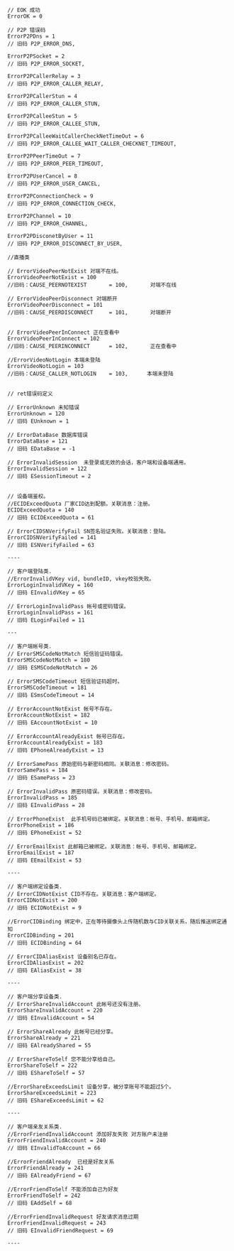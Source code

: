 
    // EOK 成功
	ErrorOK = 0
    
    // P2P 错误码
    ErrorP2PDns = 1
    // 旧码 P2P_ERROR_DNS,
    
    ErrorP2PSocket = 2
    // 旧码 P2P_ERROR_SOCKET,
    
    ErrorP2PCallerRelay = 3
    // 旧码 P2P_ERROR_CALLER_RELAY,
    
    ErrorP2PCallerStun = 4
    // 旧码 P2P_ERROR_CALLER_STUN,
    
    ErrorP2PCalleeStun = 5
    // 旧码 P2P_ERROR_CALLEE_STUN,
    
    ErrorP2PCalleeWaitCallerCheckNetTimeOut = 6
    // 旧码 P2P_ERROR_CALLEE_WAIT_CALLER_CHECKNET_TIMEOUT,
    
    ErrorP2PPeerTimeOut = 7
    // 旧码 P2P_ERROR_PEER_TIMEOUT,
    
    ErrorP2PUserCancel = 8
    // 旧码 P2P_ERROR_USER_CANCEL,
    
    ErrorP2PConnectionCheck = 9
    // 旧码 P2P_ERROR_CONNECTION_CHECK,
    
    ErrorP2PChannel = 10
    // 旧码 P2P_ERROR_CHANNEL,
    
    ErrorP2PDisconetByUser = 11
    // 旧码 P2P_ERROR_DISCONNECT_BY_USER,

    //直播类
    
    // ErrorVideoPeerNotExist 对端不在线。
    ErrorVideoPeerNotExist = 100 
    //旧码：CAUSE_PEERNOTEXIST       = 100,       对端不在线
    
    // ErrorVideoPeerDisconnect 对端断开
    ErrorVideoPeerDisconnect = 101 
    //旧码：CAUSE_PEERDISCONNECT     = 101,       对端断开
    
    
    // ErrorVideoPeerInConnect 正在查看中
    ErrorVideoPeerInConnect = 102
    //旧码：CAUSE_PEERINCONNECT      = 102,       正在查看中
    
    //ErrorVideoNotLogin 本端未登陆
    ErrorVideoNotLogin = 103
    //旧码：CAUSE_CALLER_NOTLOGIN    = 103,      本端未登陆
    

    // ret错误码定义

    // ErrorUnknown 未知错误
    ErrorUnknown = 120
    // 旧码 EUnknown = 1
    
    // ErrorDataBase 数据库错误
	ErrorDataBase = 121
    // 旧码 EDataBase = -1
    
    // ErrorInvalidSession  未登录或无效的会话，客户端和设备端通用。
	ErrorInvalidSession = 122
    // 旧码 ESessionTimeout = 2
    
    
    // 设备端鉴权。
    //ECIDExceedQuota 厂家CID达到配额。关联消息：注册。
	ECIDExceedQuota = 140
    // 旧码 ECIDExceedQuota = 61
    
    // ErrorCIDSNVerifyFail SN签名验证失败。关联消息：登陆。
	ErrorCIDSNVerifyFailed = 141
    // 旧码 ESNVerifyFailed = 63
    
    ----
    
    // 客户端登陆类.
    //ErrorInvalidVKey vid, bundleID, vkey校验失败。
	ErrorLoginInvalidVKey = 160
    // 旧码 EInvalidVKey = 65
    
    // ErrorLoginInvalidPass 帐号或密码错误。
	ErrorLoginInvalidPass = 161
    // 旧码 ELoginFailed = 11   
    
    ---

    // 客户端帐号类.
    // ErrorSMSCodeNotMatch 短信验证码错误。
	ErrorSMSCodeNotMatch = 180  
    // 旧码 ESMSCodeNotMatch = 26
    
	// ErrorSMSCodeTimeout 短信验证码超时。
	ErrorSMSCodeTimeout = 181
    // 旧码 ESmsCodeTimeout = 14
    
    // ErrorAccountNotExist 帐号不存在。
	ErrorAccountNotExist = 182
    // 旧码 EAccountNotExist = 10
	
    // ErrorAccountAlreadyExist 帐号已存在。
	ErrorAccountAlreadyExist = 183
    // 旧码 EPhoneAlreadyExist = 13
    
    // ErrorSamePass 原始密码与新密码相同。关联消息：修改密码。
	ErrorSamePass = 184
    // 旧码 ESamePass = 23
    
    // ErrorInvalidPass 原密码错误。关联消息：修改密码。
	ErrorInvalidPass = 185
    // 旧码 EInvalidPass = 28
    
    // ErrorPhoneExist  此手机号码已被绑定。关联消息：帐号、手机号、邮箱绑定。
	ErrorPhoneExist = 186
    // 旧码 EPhoneExist = 52
    
	// ErrorEmailExist 此邮箱已被绑定。关联消息：帐号、手机号、邮箱绑定。
	ErrorEmailExist = 187
    // 旧码 EEmailExist = 53
    
    ----
    
    // 客户端绑定设备类.
    // ErrorCIDNotExist CID不存在。关联消息：客户端绑定。
    ErrorCIDNotExist = 200
    // 旧码 ECIDNotExist = 9
    
    //ErrorCIDBinding 绑定中，正在等待摄像头上传随机数与CID关联关系，随后推送绑定通知
	ErrorCIDBinding = 201
    // 旧码 ECIDBinding = 64
    
    // ErrorCIDAliasExist 设备别名已存在。
	ErrorCIDAliasExist = 202
    // 旧码 EAliasExist = 38
    
    ----
    
    // 客户端分享设备类.
    // ErrorShareInvalidAccount 此帐号还没有注册。
	ErrorShareInvalidAccount = 220
    // 旧码 EInvalidAccount = 54
    
	// ErrorShareAlready 此帐号已经分享。
	ErrorShareAlready = 221
    // 旧码 EAlreadyShared = 55
    
    // ErrorShareToSelf 您不能分享给自己。
	ErrorShareToSelf = 222
    // 旧码 EShareToSelf = 57
    
    //ErrorShareExceedsLimit 设备分享，被分享账号不能超过5个。
	ErrorShareExceedsLimit = 223
    // 旧码 EShareExceedsLimit = 62
    
    ----
    
    // 客户端亲友关系类.
    //ErrorFriendInvalidAccount 添加好友失败 对方账户未注册
	ErrorFriendInvalidAccount = 240
    // 旧码 EInvalidToAccount = 66
    
	//ErrorFriendAlready  已经是好友关系
	ErrorFriendAlready = 241
    // 旧码 EAlreadyFriend = 67 
    
	//ErrorFriendToSelf 不能添加自己为好友
	ErrorFriendToSelf = 242
    // 旧码 EAddSelf = 68
    
	//ErrorFriendInvalidRequest 好友请求消息过期
	ErrorFriendInvalidRequest = 243
    // 旧码 EInvalidFriendRequest = 69
     
    ----


    

    
   
    
